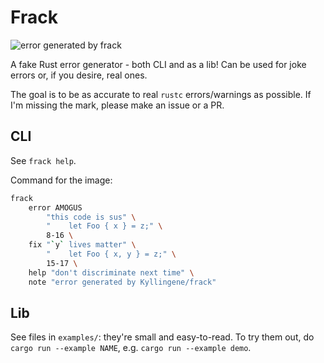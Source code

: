 # Frack

![error generated by frack](https://github.com/Kyllingene/frack/assets/69094702/83c4f1e9-ce51-4e3f-901e-7fcff619ac8a)

A fake Rust error generator - both CLI and as a lib! Can be used for joke errors
or, if you desire, real ones.

The goal is to be as accurate to real `rustc` errors/warnings as possible. If
I'm missing the mark, please make an issue or a PR.

## CLI

See `frack help`.

Command for the image:

```bash
frack
    error AMOGUS
        "this code is sus" \
        "    let Foo { x } = z;" \
        8-16 \
    fix "`y` lives matter" \
        "    let Foo { x, y } = z;" \
        15-17 \
    help "don't discriminate next time" \
    note "error generated by Kyllingene/frack"
```

## Lib

See files in `examples/`: they're small and easy-to-read. To try them out, do
`cargo run --example NAME`, e.g. `cargo run --example demo`.
